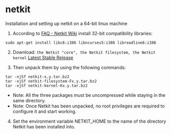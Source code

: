 # netkit
Installation and setting up netkit on a 64-bit linux machine

1. According to [FAQ - Netkit Wiki](http://wiki.netkit.org/index.php/FAQ#On_every_attempt_to_start_a_virtual_machine_I_get_the_error:_.22Can.27t_execvp_some_path.2Fkernel.2Fnetkit-kernel:_No_such_file_or_directory.22._But_the_kernel_file_is_there.21_What_is_going_wrong.3F) install 32-bit compatibility libraries:

```
sudo apt-get install libc6:i386 libncurses5:i386 libreadline6:i386
```

2. Download: ```the Netkit "core", the Netkit filesystem, the Netkit kernel``` [Latest Stable Release](http://wiki.netkit.org/index.php/Download_Official#Latest_Stable_Release)

3. Then unpack them by using the following commands:

```
tar -xjSf netkit-x.y.tar.bz2
tar -xjSf netkit-filesystem-Fx.y.tar.bz2
tar -xjSf netkit-kernel-Kx.y.tar.bz2
```
+ Note: All the three packages must be uncompressed while staying in the same directory.
+ Note: Once Netkit has been unpacked, no root privileges are required to configure it and start working.

4. Set the environment variable NETKIT_HOME to the name of the directory Netkit has been installed into.
